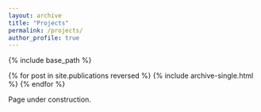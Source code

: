 ```yaml
---
layout: archive
title: "Projects"
permalink: /projects/
author_profile: true
---
```


{% include base_path %}

{% for post in site.publications reversed %}
  {% include archive-single.html %}
{% endfor %}

Page under construction.